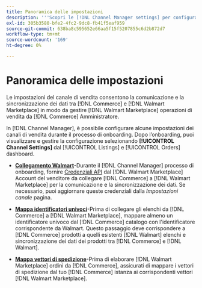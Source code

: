 ```yaml
---
title: Panoramica delle impostazioni
description: '''Scopri le [!DNL Channel Manager settings] per configurare l''autenticazione e mappare gli attributi del catalogo dei prodotti e i vettori di spedizione necessari per coordinare le operazioni di vendita tra [!DNL Commerce] e [!DNL Walmart Marketplace]."'
exl-id: 305b3580-bfe2-4fc2-9dc8-fb41f5eaf959
source-git-commit: 638ba8c595652e66aa5f15f5207855c6d2b872d7
workflow-type: tm+mt
source-wordcount: '169'
ht-degree: 0%

---
```



# Panoramica delle impostazioni

Le impostazioni del canale di vendita consentono la comunicazione e la sincronizzazione dei dati tra [!DNL Commerce] e [!DNL Walmart Marketplace] in modo da gestire [!DNL Walmart Marketplace] operazioni di vendita da [!DNL Commerce] Amministratore.

In [!DNL Channel Manager], è possibile configurare alcune impostazioni dei canali di vendita durante il processo di onboarding. Dopo l’onboarding, puoi visualizzare e gestire la configurazione selezionando **[!UICONTROL Channel Settings]** dal [!UICONTROL Listings] e [!UICONTROL Orders] dashboard.

* **[Collegamento Walmart](manage-wmt-connection.md)**-Durante il [!DNL Channel Manager] processo di onboarding, fornire [Credenziali API](walmart-requirements.md#generate-a-walmart-marketplace-production-api-key) dal [!DNL Walmart Marketplace] Account del venditore da collegare [!DNL Commerce] a [!DNL Walmart Marketplace] per la comunicazione e la sincronizzazione dei dati. Se necessario, puoi aggiornare queste credenziali dalla *Impostazioni canale* pagina.

* **[Mappa identificatori univoci](map-catalog-attributes.md)**-Prima di collegare gli elenchi da [!DNL Commerce] a [!DNL Walmart Marketplace], mappare almeno un identificatore univoco dal [!DNL Commerce] catalogo con l&#39;identificatore corrispondente da Walmart. Questo passaggio deve corrispondere a [!DNL Commerce] prodotti a quelli esistenti [!DNL Walmart] elenchi e sincronizzazione dei dati dei prodotti tra [!DNL Commerce] e [!DNL Walmart].

* **[Mappa vettori di spedizione](map-shipping-carriers.md)**-Prima di elaborare [!DNL Walmart Marketplace] ordini da [!DNL Commerce], assicurati di mappare i vettori di spedizione dal tuo [!DNL Commerce] istanza ai corrispondenti vettori [!DNL Walmart Marketplace].
